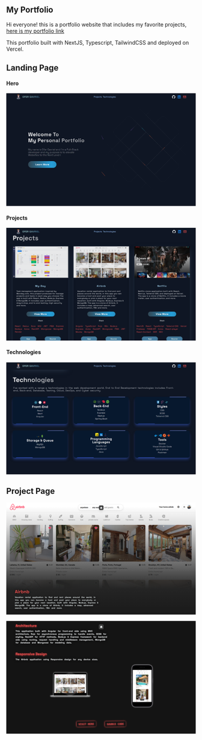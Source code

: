 ## My Portfolio


Hi everyone! this is a portfolio website that includes my favorite projects, [here is my portfolio link](https://ofergavriel.vercel.app/)

This portfolio built with NextJS, Typescript, TailwindCSS and deployed on Vercel.

## Landing Page
#### Hero

![Hero](public/readme/hero.png "Hero image")

#### Projects

![Projects](public/readme/projects.png "Projects")

#### Technologies

![Technologies](public/readme/tech.png "Technologies")

## Project Page

![Project](public/readme/project.png "Project")

![View more](public/readme/view-more.png "View more")


